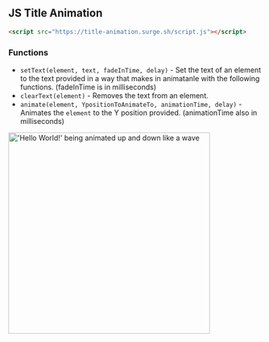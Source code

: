 ## JS Title Animation

```html
<script src="https://title-animation.surge.sh/script.js"></script>
```
### Functions
* `setText(element, text, fadeInTime, delay)` - Set the text of an element to the text provided in a way that makes in animatanle with the following functions. (fadeInTime is in milliseconds)
* `clearText(element)` - Removes the text from an element.
* `animate(element, YpositionToAnimateTo, animationTime, delay)` - Animates the `element` to the Y position provided. (animationTime also in milliseconds)
<img src="https://title-animation.surge.sh/helloworld.gif" alt="'Hello World!' being animated up and down like a wave" style="height: 400px;">
